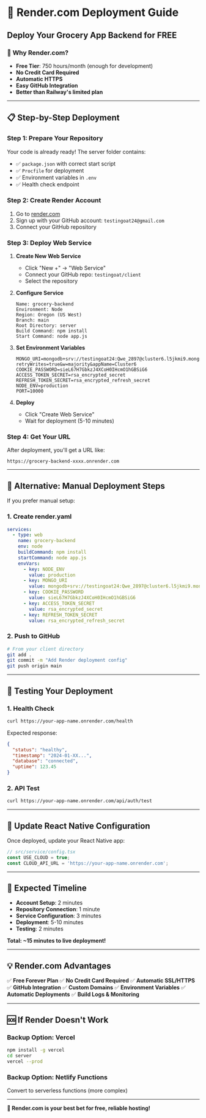 # 🚀 Render.com Deployment Guide
## Deploy Your Grocery App Backend for FREE

### 🎯 **Why Render.com?**
- **Free Tier**: 750 hours/month (enough for development)
- **No Credit Card Required**
- **Automatic HTTPS**
- **Easy GitHub Integration**
- **Better than Railway's limited plan**

---

## 📋 **Step-by-Step Deployment**

### **Step 1: Prepare Your Repository**

Your code is already ready! The server folder contains:
- ✅ `package.json` with correct start script
- ✅ `Procfile` for deployment
- ✅ Environment variables in `.env`
- ✅ Health check endpoint

### **Step 2: Create Render Account**

1. Go to [render.com](https://render.com)
2. Sign up with your GitHub account: `testingoat24@gmail.com`
3. Connect your GitHub repository

### **Step 3: Deploy Web Service**

1. **Create New Web Service**
   - Click "New +" → "Web Service"
   - Connect your GitHub repo: `testingoat/client`
   - Select the repository

2. **Configure Service**
   ```
   Name: grocery-backend
   Environment: Node
   Region: Oregon (US West)
   Branch: main
   Root Directory: server
   Build Command: npm install
   Start Command: node app.js
   ```

3. **Set Environment Variables**
   ```
   MONGO_URI=mongodb+srv://testingoat24:Qwe_2897@cluster6.l5jkmi9.mongodb.net/Goatgoat?retryWrites=true&w=majority&appName=Cluster6
   COOKIE_PASSWORD=sieL67H7GbkzJ4XCoH0IHcmO1hGBSiG6
   ACCESS_TOKEN_SECRET=rsa_encrypted_secret
   REFRESH_TOKEN_SECRET=rsa_encrypted_refresh_secret
   NODE_ENV=production
   PORT=10000
   ```

4. **Deploy**
   - Click "Create Web Service"
   - Wait for deployment (5-10 minutes)

### **Step 4: Get Your URL**

After deployment, you'll get a URL like:
```
https://grocery-backend-xxxx.onrender.com
```

---

## 🔧 **Alternative: Manual Deployment Steps**

If you prefer manual setup:

### **1. Create render.yaml**
```yaml
services:
  - type: web
    name: grocery-backend
    env: node
    buildCommand: npm install
    startCommand: node app.js
    envVars:
      - key: NODE_ENV
        value: production
      - key: MONGO_URI
        value: mongodb+srv://testingoat24:Qwe_2897@cluster6.l5jkmi9.mongodb.net/Goatgoat?retryWrites=true&w=majority&appName=Cluster6
      - key: COOKIE_PASSWORD
        value: sieL67H7GbkzJ4XCoH0IHcmO1hGBSiG6
      - key: ACCESS_TOKEN_SECRET
        value: rsa_encrypted_secret
      - key: REFRESH_TOKEN_SECRET
        value: rsa_encrypted_refresh_secret
```

### **2. Push to GitHub**
```bash
# From your client directory
git add .
git commit -m "Add Render deployment config"
git push origin main
```

---

## 🧪 **Testing Your Deployment**

### **1. Health Check**
```bash
curl https://your-app-name.onrender.com/health
```

Expected response:
```json
{
  "status": "healthy",
  "timestamp": "2024-01-XX...",
  "database": "connected",
  "uptime": 123.45
}
```

### **2. API Test**
```bash
curl https://your-app-name.onrender.com/api/auth/test
```

---

## 📱 **Update React Native Configuration**

Once deployed, update your React Native app:

```javascript
// src/service/config.tsx
const USE_CLOUD = true;
const CLOUD_API_URL = 'https://your-app-name.onrender.com';
```

---

## 🔄 **Expected Timeline**

- **Account Setup**: 2 minutes
- **Repository Connection**: 1 minute  
- **Service Configuration**: 3 minutes
- **Deployment**: 5-10 minutes
- **Testing**: 2 minutes

**Total: ~15 minutes to live deployment!**

---

## 💡 **Render.com Advantages**

✅ **Free Forever Plan**
✅ **No Credit Card Required**
✅ **Automatic SSL/HTTPS**
✅ **GitHub Integration**
✅ **Custom Domains**
✅ **Environment Variables**
✅ **Automatic Deployments**
✅ **Build Logs & Monitoring**

---

## 🆘 **If Render Doesn't Work**

### **Backup Option: Vercel**
```bash
npm install -g vercel
cd server
vercel --prod
```

### **Backup Option: Netlify Functions**
Convert to serverless functions (more complex)

---

**🎯 Render.com is your best bet for free, reliable hosting!**
